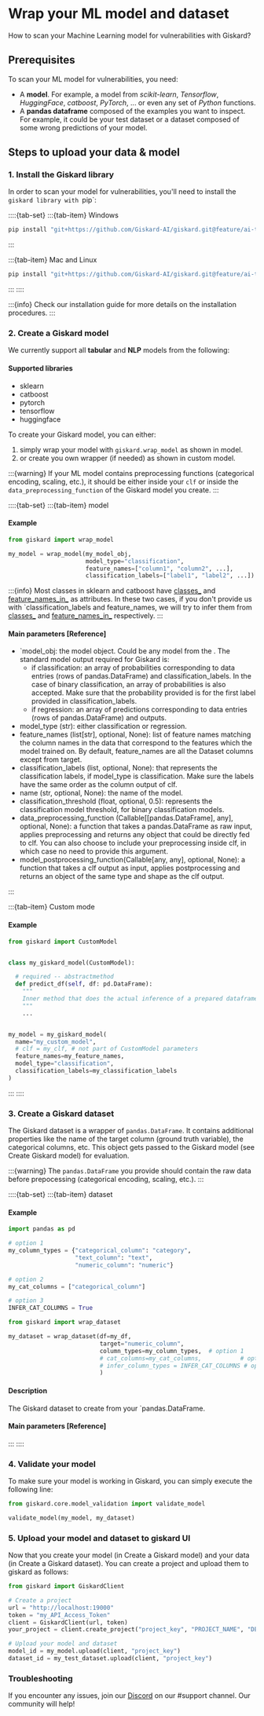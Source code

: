 # Wrap your ML model and dataset

How to scan your Machine Learning model for vulnerabilities with Giskard?

## Prerequisites

To scan your ML model for vulnerabilities, you need:

- A **model**. For example, a model from *scikit-learn*, *Tensorflow*, *HuggingFace*, *catboost*, *PyTorch*, ... or even
  any set of *Python* functions.
- A **pandas dataframe** composed of the examples you want to inspect. For example, it could be your test dataset or a
  dataset composed of some wrong predictions of your model.

## Steps to upload your data & model

### 1. Install the Giskard library

In order to scan your model for vulnerabilities, you'll need to install the `giskard library with `pip`:

::::{tab-set}
:::{tab-item} Windows

```sh
pip install "git+https://github.com/Giskard-AI/giskard.git@feature/ai-test-v2-merged#subdirectory=python-client" --user
```

:::

:::{tab-item} Mac and Linux

```sh
pip install "git+https://github.com/Giskard-AI/giskard.git@feature/ai-test-v2-merged#subdirectory=python-client"
```

:::
::::

:::{info}
Check our installation guide for more details on the installation procedures.
:::

### 2. Create a Giskard model

We currently support all **tabular** and **NLP** models from the following:

#### Supported libraries

- sklearn
- catboost
- pytorch
- tensorflow
- huggingface

To create your Giskard model, you can either:

1. simply wrap your model with `giskard.wrap_model` as shown in model.
2. or create you own wrapper (if needed) as shown in custom model.

:::{warning}
If your ML model contains preprocessing functions (categorical encoding, scaling, etc.), it should be either inside your
`clf` or inside the `data_preprocessing_function` of the Giskard model you create.
:::

::::{tab-set}
:::{tab-item} model

#### Example

```python
from giskard import wrap_model

my_model = wrap_model(my_model_obj,
                      model_type="classification",
                      feature_names=["column1", "column2", ...],
                      classification_labels=["label1", "label2", ...])
```

:::{info}
Most classes in sklearn and catboost
have [classes_](https://scikit-learn.org/stable/modules/generated/sklearn.feature_selection.RFE.html#sklearn.feature_selection.RFE.classes_)
and [feature_names_in_](https://scikit-learn.org/stable/modules/generated/sklearn.pipeline.Pipeline.html#sklearn.pipeline.Pipeline.feature_names_in_)
as attributes. In these two cases, if you don't
provide us with `classification_labels and feature_names, we will try to infer them
from [classes_](https://scikit-learn.org/stable/modules/generated/sklearn.feature_selection.RFE.html#sklearn.feature_selection.RFE.classes_)
and [feature_names_in_](https://scikit-learn.org/stable/modules/generated/sklearn.pipeline.Pipeline.html#sklearn.pipeline.Pipeline.feature_names_in_)
respectively.
:::

#### Main parameters [Reference]

- `model_obj: the model object. Could be any model from the . The standard model output required for Giskard is:
  - if classification: an array of probabilities corresponding to data entries (rows of pandas.DataFrame) and
    classification_labels. In the case of binary classification, an array of probabilities is also accepted. Make sure
    that the probability provided is for the first label provided in classification_labels.
  - if regression: an array of predictions corresponding to data entries (rows of pandas.DataFrame) and outputs.
- model_type (str):  either classification or regression.
- feature_names (list[str], optional, None): list of feature names matching the column names in the data that
  correspond
  to the features which the model trained on. By default, feature_names are all the Dataset columns except from
  target.
- classification_labels (list, optional, None): that represents the classification labels, if model_type is
  classification. Make sure the labels have the same order as the column output of clf.
- name (str, optional, None): the name of the model.
- classification_threshold (float, optional, 0.5): represents the classification model threshold, for binary
  classification models.
- data_preprocessing_function (Callable[[pandas.DataFrame], any], optional, None): a function that takes a
  pandas.DataFrame as raw input, applies preprocessing and returns any object that could be directly fed to clf. You
  can
  also choose to include your preprocessing inside clf, in which case no need to provide this argument.
- model_postprocessing_function(Callable[any, any], optional, None): a function that takes a clf output as input,
  applies postprocessing and returns an object of the same type and shape as the clf output.

:::

:::{tab-item} Custom mode

#### Example

```python
from giskard import CustomModel


class my_giskard_model(CustomModel):

  # required -- abstractmethod
  def predict_df(self, df: pd.DataFrame):
    """
    Inner method that does the actual inference of a prepared dataframe
    """
    ...


my_model = my_giskard_model(
  name="my_custom_model",
  # clf = my_clf, # not part of CustomModel parameters
  feature_names=my_feature_names,
  model_type="classification",
  classification_labels=my_classification_labels
)
```

:::
::::

### 3. Create a Giskard dataset

The Giskard dataset is a wrapper of `pandas.DataFrame`. It contains additional properties like the name of the target
column (ground truth variable), the categorical columns, etc. This object gets passed to the Giskard model (see Create
Giskard model) for evaluation.

:::{warning}
The `pandas.DataFrame` you provide should contain the raw data before prepocessing (categorical encoding, scaling,
etc.).
:::

::::{tab-set}
:::{tab-item} dataset

#### Example

```python
import pandas as pd

# option 1
my_column_types = {"categorical_column": "category",
                   "text_column": "text",
                   "numeric_column": "numeric"}

# option 2                 
my_cat_columns = ["categorical_column"]

# option 3
INFER_CAT_COLUMNS = True

from giskard import wrap_dataset

my_dataset = wrap_dataset(df=my_df,
                          target="numeric_column",
                          column_types=my_column_types,  # option 1
                          # cat_columns=my_cat_columns,           # option 2
                          # infer_column_types = INFER_CAT_COLUMNS # option 3
                          )
```

#### Description

The Giskard dataset to create from your `pandas.DataFrame.

#### Main parameters [Reference]

:::
::::

### 4. Validate your model

To make sure your model is working in Giskard, you can simply execute the following line:

```python
from giskard.core.model_validation import validate_model

validate_model(my_model, my_dataset)
```

### 5. Upload your model and dataset to giskard UI

Now that you create your model (in Create a Giskard model) and your data (in Create a Giskard dataset). You can create a
project and upload them to giskard as follows:

```python
from giskard import GiskardClient

# Create a project
url = "http://localhost:19000"
token = "my_API_Access_Token"
client = GiskardClient(url, token)
your_project = client.create_project("project_key", "PROJECT_NAME", "DESCRIPTION")

# Upload your model and dataset
model_id = my_model.upload(client, "project_key")
dataset_id = my_test_dataset.upload(client, "project_key")
```

### Troubleshooting

If you encounter any issues, join our [Discord](https://discord.gg/fkv7CAr3FE) on our #support channel. Our community
will help! 
